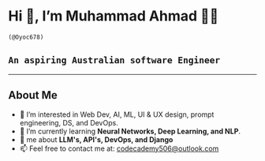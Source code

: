 #  Hi 👋, I’m Muhammad Ahmad 🧑‍💻       
    (@Oyoc678)
## ``An aspiring Australian software Engineer ``
 - ------------------------------------
 ## About Me 
- 👀 I’m interested in Web Dev, AI, ML, UI & UX design, prompt engineering, DS, and DevOps. 
- 🌱 I’m currently learning **Neural Networks, Deep Learning, and NLP**.
- 💬 me about **LLM's, API's, DevOps, and Django**
- 📫 Feel free to contact me at: codecademy506@outlook.com
  

